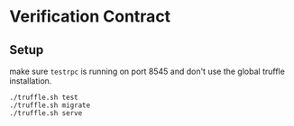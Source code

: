 # Verification Contract

## Setup

make sure `testrpc` is running on port 8545 and don't use the global truffle installation.

    ./truffle.sh test
    ./truffle.sh migrate
    ./truffle.sh serve

